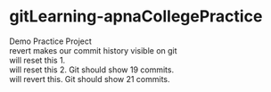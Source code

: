 # gitLearning-apnaCollegePractice

Demo Practice Project
</br>
revert makes our commit history visible on git
</br>
will reset this 1.
</br>
will reset this 2. Git should show 19 commits.
</br>
will revert this. Git should show 21 commits.
